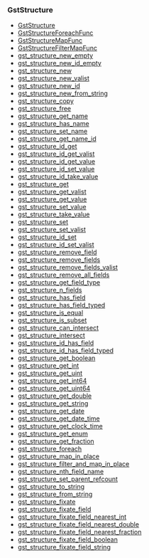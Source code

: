 ### GstStructure

* [GstStructure]()
* [GstStructureForeachFunc]()
* [GstStructureMapFunc]()
* [GstStructureFilterMapFunc]()
* [gst_structure_new_empty]()
* [gst_structure_new_id_empty]()
* [gst_structure_new]()
* [gst_structure_new_valist]()
* [gst_structure_new_id]()
* [gst_structure_new_from_string]()
* [gst_structure_copy]()
* [gst_structure_free]()
* [gst_structure_get_name]()
* [gst_structure_has_name]()
* [gst_structure_set_name]()
* [gst_structure_get_name_id]()
* [gst_structure_id_get]()
* [gst_structure_id_get_valist]()
* [gst_structure_id_get_value]()
* [gst_structure_id_set_value]()
* [gst_structure_id_take_value]()
* [gst_structure_get]()
* [gst_structure_get_valist]()
* [gst_structure_get_value]()
* [gst_structure_set_value]()
* [gst_structure_take_value]()
* [gst_structure_set]()
* [gst_structure_set_valist]()
* [gst_structure_id_set]()
* [gst_structure_id_set_valist]()
* [gst_structure_remove_field]()
* [gst_structure_remove_fields]()
* [gst_structure_remove_fields_valist]()
* [gst_structure_remove_all_fields]()
* [gst_structure_get_field_type]()
* [gst_structure_n_fields]()
* [gst_structure_has_field]()
* [gst_structure_has_field_typed]()
* [gst_structure_is_equal]()
* [gst_structure_is_subset]()
* [gst_structure_can_intersect]()
* [gst_structure_intersect]()
* [gst_structure_id_has_field]()
* [gst_structure_id_has_field_typed]()
* [gst_structure_get_boolean]()
* [gst_structure_get_int]()
* [gst_structure_get_uint]()
* [gst_structure_get_int64]()
* [gst_structure_get_uint64]()
* [gst_structure_get_double]()
* [gst_structure_get_string]()
* [gst_structure_get_date]()
* [gst_structure_get_date_time]()
* [gst_structure_get_clock_time]()
* [gst_structure_get_enum]()
* [gst_structure_get_fraction]()
* [gst_structure_foreach]()
* [gst_structure_map_in_place]()
* [gst_structure_filter_and_map_in_place]()
* [gst_structure_nth_field_name]()
* [gst_structure_set_parent_refcount]()
* [gst_structure_to_string]()
* [gst_structure_from_string]()
* [gst_structure_fixate]()
* [gst_structure_fixate_field]()
* [gst_structure_fixate_field_nearest_int]()
* [gst_structure_fixate_field_nearest_double]()
* [gst_structure_fixate_field_nearest_fraction]()
* [gst_structure_fixate_field_boolean]()
* [gst_structure_fixate_field_string]()
